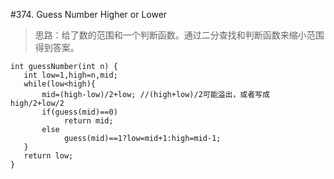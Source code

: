 #374. Guess Number Higher or Lower

> 思路：给了数的范围和一个判断函数。通过二分查找和判断函数来缩小范围得到答案。

    int guessNumber(int n) {
       int low=1,high=n,mid;
       while(low<high){
           mid=(high-low)/2+low; //(high+low)/2可能溢出，或者写成 high/2+low/2
           if(guess(mid)==0)
                return mid;
           else
                guess(mid)==1?low=mid+1:high=mid-1;
       }
       return low;
    }